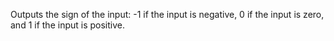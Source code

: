 
[comment]: # (TimeSeriesCanvasModule)
Outputs the sign of the input: -1 if the input is negative, 0 if the input is zero, and 1 if the input is positive.